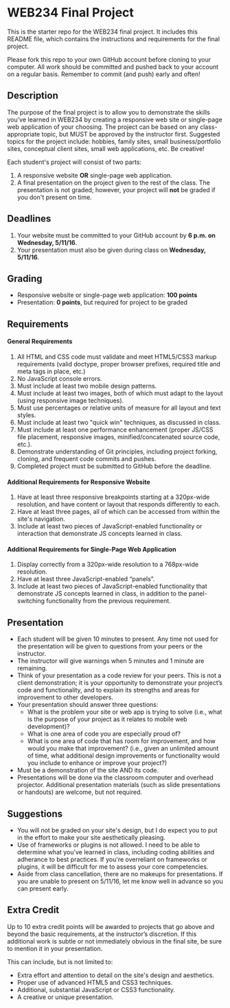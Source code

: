 # WEB234 Final Project
This is the starter repo for the WEB234 final project. It includes this README file, which contains the instructions and requirements for the final project.

Please fork this repo to your own GitHub account before cloning to your computer. All work should be committed and pushed back to your account on a regular basis. Remember to commit (and push) early and often! 

## Description
The purpose of the final project is to allow you to demonstrate the skills you’ve learned in WEB234 by creating a responsive web site or single-page web application of your choosing. The project can be based on any class-appropriate topic, but MUST be approved by the instructor first. Suggested topics for the project include: hobbies, family sites, small business/portfolio sites, conceptual client sites, small web applications, etc. Be creative!

Each student's project will consist of two parts:

1. A responsive website **OR** single-page web application.
2. A final presentation on the project given to the rest of the class. The presentation is not graded; however, your project will **not** be graded if you don't present on time.

## Deadlines
1. Your website must be committed to your GitHub account by **6 p.m. on Wednesday, 5/11/16**.
2. Your presentation must also be given during class on **Wednesday, 5/11/16**.

## Grading
* Responsive website or single-page web application: **100 points**
* Presentation: **0 points**, but required for project to be graded

## Requirements
#### General Requirements
1. All HTML and CSS code must validate and meet HTML5/CSS3 markup requirements (valid doctype, proper browser prefixes, required title and meta tags in place, etc.)
2. No JavaScript console errors.
3. Must include at least two mobile design patterns.
4. Must include at least two images, both of which must adapt to the layout (using responsive image techniques).
5. Must use percentages or relative units of measure for all layout and text styles.
6. Must include at least two "quick win" techniques, as discussed in class.
7. Must include at least one performance enhancement (proper JS/CSS file placement, responsive images, minified/concatenated source code, etc.).
8. Demonstrate understanding of Git principles, including project forking, cloning, and frequent code commits and pushes.
9. Completed project must be submitted to GitHub before the deadline.

#### Additional Requirements for Responsive Website
1. Have at least three responsive breakpoints starting at a 320px-wide resolution, and have content or layout that responds differently to each.
2. Have at least three pages, all of which can be accessed from within the site's navigation.
3. Include at least two pieces of JavaScript-enabled functionality or interaction that demonstrate JS concepts learned in class.

#### Additional Requirements for Single-Page Web Application
1. Display correctly from a 320px-wide resolution to a 768px-wide resolution.
2. Have at least three JavaScript-enabled “panels”.
3. Include at least two pieces of JavaScript-enabled functionality that demonstrate JS concepts learned in class, in addition to the panel-switching functionality from the previous requirement.

## Presentation
* Each student will be given 10 minutes to present. Any time not used for the presentation will be given to questions from your peers or the instructor.
* The instructor will give warnings when 5 minutes and 1 minute are remaining.
* Think of your presentation as a code review for your peers. This is not a client demonstration; it is your opportunity to demonstrate your project’s code and functionality, and to explain its strengths and areas for improvement to other developers.
* Your presentation should answer three questions:
	* What is the problem your site or web app is trying to solve (i.e., what is the purpose of your project as it relates to mobile web development)?
	* What is one area of code you are especially proud of?
	* What is one area of code that has room for improvement, and how would you make that improvement? (i.e., given an unlimited amount of time, what additional design improvements or functionality would you include to enhance or improve your project?)
* Must be a demonstration of the site AND its code.
* Presentations will be done via the classroom computer and overhead projector. Additional presentation materials (such as slide presentations or handouts) are welcome, but not required.

## Suggestions
* You will not be graded on your site's design, but I do expect you to put in the effort to make your site aesthetically pleasing.
* Use of frameworks or plugins is not allowed. I need to be able to determine what you've learned in class, including coding abilities and adherance to best practices. If you're overreliant on frameworks or plugins, it will be difficult for me to assess your core competencies.
* Aside from class cancellation, there are no makeups for presentations. If you are unable to present on 5/11/16, let me know well in advance so you can present early.

## Extra Credit
Up to 10 extra credit points will be awarded to projects that go above and beyond the basic requirements, at the instructor’s discretion. If this additional work is subtle or not immediately obvious in the final site, be sure to mention it in your presentation.

This can include, but is not limited to:
* Extra effort and attention to detail on the site's design and aesthetics.
* Proper use of advanced HTML5 and CSS3 techniques.
* Additional, substantial JavaScript or CSS3 functionality.
* A creative or unique presentation.